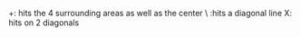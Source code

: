 +: hits the 4 surrounding areas as well as the center
\ :hits a diagonal line
X: hits on 2 diagonals